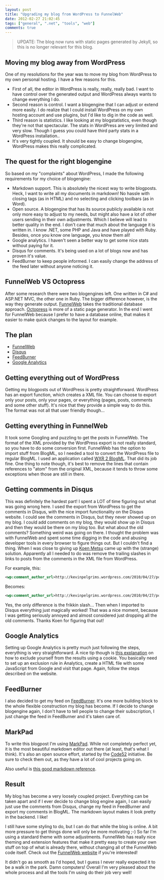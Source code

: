 ```yaml
---
layout: post
title: "Upgrading my blog from WordPress to FunnelWeb"
date: 2012-02-27 21:02:45
tags: ["general", ".net", "tools", "web"]
comments: true
---
```

> UPDATE: The blog now runs with static pages generated by Jekyll, so this is no longer relevant for this blog.

## Moving my blog away from WordPress

One of my resolutions for the year was to move my blog from WordPress to my own personal hosting. I have a few reasons for this.

* First of all, the editor in WordPress is really, really, really bad. I want to have control over the generated output and WordPress always wants to change everything I do.
* Second reason is control. I want a blogengine that I can adjust or extend more easily. I do realize that I could install WordPress on my own hosting account and use plugins, but I'd like to dig in the code as well.
* Third reason is statistics. I like looking at my blogstatistics, even though they're not that spectacular. The stats in WordPress are very limited and very slow. Though I guess you could have third party stats in a WordPress installation..
* It's very tightly coupled. It should be easy to change blogengine, WordPress makes this really complicated.

## The quest for the right blogengine

So based on my "complaints" about WordPress, I made the following requirements for my choice of blogengine:

* Markdown support. This is absolutely the nicest way to write blogposts. Heck, I want to write all my documents in markdown! No hassle with closing tags (as in HTML) and no selecting and clicking toolbars (as in Word).
* Open source. A blogengine that has its source publicly available is not only more easy to adjust to my needs, but might also have a lot of other users sending in their own adjustments. Which I believe will lead to better quality in the end. I don't care that much about the language it is written in. I know .NET, some PHP and Java and have played with Ruby. Besides, once you know one language, you know them all!
* Google analytics. I haven't seen a better way to get some nice stats without paying for it.
* Disqus for comments. It's being used on a lot of blogs now and has proven it's value.
* FeedBurner to keep people informed. I can easily change the address of the feed later without anyone noticing it.

## FunnelWeb VS Octopress

After some research there were two blogengines left. One written in C# and ASP.NET MVC, the other one in Ruby. The bigger difference however, is the way they generate output. [FunnelWeb](http://www.funnelweblog.com/) takes the traditional database approach. [Octopress](http://octopress.org/) is more of a static page generator. In the end I went for FunnelWeb because I prefer to have a database online, that makes it easier to make quick changes to the layout for example.

## The plan

* [FunnelWeb](http://www.funnelweblog.com/)
* [Disqus](http://disqus.com)
* [FeedBurner](http://feedburner.google.com/)
* [Google Analytics](http://www.google.com/analytics/)

## Getting everything out of WordPress

Getting my blogposts out of WordPress is pretty straightforward. WordPress has an export function, which creates a XML file. You can choose to export only your posts, only your pages, or everything (pages, posts, comments and some other stuff). It's nice that they provide a simple way to do this. The format was not all that user friendly though...

## Getting everything in FunnelWeb

It took some Googling and puzzling to get the posts in FunnelWeb. The format of the XML provided by the WordPress export is not really standard, so you have to do some conversion first. FunnelWeb has the option to import stuff from BlogML, so I needed a tool to convert the WordPress file to regular BlogML. I used an application called [WXR 2 BlogML](http://www.visualsoftware.net/Blog/post/2009/10/27/WordPress-eXtended-RSS-to-BlogMl-converter-WXR-2-BlogML.aspx). That did its job fine. One thing to note though, it's best to remove the lines that contain references to "atom" from the original XML, because it tends to throw some exceptions when those are still in there.

## Getting comments in Disqus

This was definitely the hardest part! I spent a LOT of time figuring out what was going wrong here. I used the export from WordPress to get the comments in Disqus, with the nice import functionality on the Disqus website. I could see the comments in Disqus, but they never showed up on my blog. I could add comments on my blog, they would show up in Disqus and then they would be there on my blog too. But what about the old comments? Something weird was going on there. I thought the problem was with FunnelWeb and spent some time digging in the code and abusing developer tools in every browser to figure things out. But I couldn't find a thing. When I was close to giving up [Koen Metsu](http://koenmetsu.com/) came up with the (strange) solution. Apparently all I needed to do was remove the trailing slashes in links to posts from the comments in the XML file from WordPress.

For example, this:
```xml
<wp:comment_author_url>http://kevinpelgrims.wordpress.com/2010/04/27/powershell-2-0-background-jobs/</wp:comment_author_url>
```

Becomes:
```xml
<wp:comment_author_url>http://kevinpelgrims.wordpress.com/2010/04/27/powershell-2-0-background-jobs</wp:comment_author_url>
```

Yes, the only difference is the frikkin slash... Then when I imported to Disqus everything just magically worked! That was a nice moment, because I was getting seriously annoyed and almost considered just dropping all the old comments. Thanks Koen for figuring that out!

## Google Analytics

Setting up Google Analytics is pretty much just following the steps, everything is very straightforward. A nice tip though is [this explanation](http://aijazansari.com/2011/12/20/excluding-yourself-from-google-analytics/) on how to exclude yourself from the results using a cookie. You basically need to set up an exclusion rule in Analytics, create a HTML file with some JavaScript from Google and visit that page. Again, follow the steps described on the website.

## FeedBurner

I also decided to get my feed on [FeedBurner](http://feedburner.google.com/). It's one more building block to the whole flexible construction my blog has become. If I decide to change blogengine again, I don't have to tell people to change their subscription, I just change the feed in FeedBurner and it's taken care of.

## MarkPad

To write this blogpost I'm using [MarkPad](http://code52.org/DownmarkerWPF/). While not completely perfect yet, it is the most beautiful markdown editor out there (at least, that's what I think). It's also an open source effort, started by the [Code52](http://code52.org/) initiative. Be sure to check them out, as they have a lot of cool projects going on.

Also useful is [this good markdown reference](http://daringfireball.net/projects/markdown/syntax).

## Result

My blog has become a very loosely coupled project. Everything can be taken apart and if I ever decide to change blog engine again, I can easily just use the comments from Disqus, change my feed in FeedBurner and export my comments in BlogML. The markdown layout makes it look pretty in the backend. I like!

I still have some styling to do, but I can do that while the blog is online. A bit more pressure to get things done will only be more motivating ;-) So far I'm using a standard theme with some adjustments. FunnelWeb has really nice theming and extension features that make it pretty easy to create your own stuff on top of what is already there, without changing all of the FunnelWeb code itself. Check out the [FunnelWeb website](http://www.funnelweblog.com/) if you're interested!

It didn't go as smooth as I'd hoped, but I guess I never really expected it to be a walk in the park. Damn computers! Overall I'm very pleased about the whole process and all the tools I'm using do their job very well!
